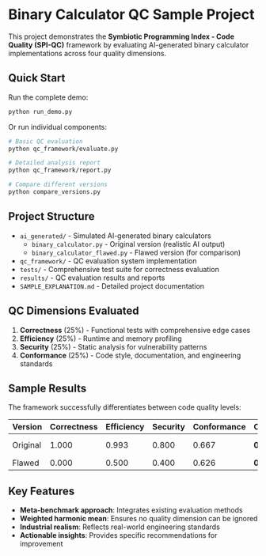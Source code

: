 # Binary Calculator QC Sample Project

This project demonstrates the **Symbiotic Programming Index - Code Quality (SPI-QC)** framework by evaluating AI-generated binary calculator implementations across four quality dimensions.

## Quick Start

Run the complete demo:
```bash
python run_demo.py
```

Or run individual components:
```bash
# Basic QC evaluation
python qc_framework/evaluate.py

# Detailed analysis report
python qc_framework/report.py

# Compare different versions
python compare_versions.py
```

## Project Structure

- `ai_generated/` - Simulated AI-generated binary calculators
  - `binary_calculator.py` - Original version (realistic AI output)
  - `binary_calculator_flawed.py` - Flawed version (for comparison)
- `qc_framework/` - QC evaluation system implementation
- `tests/` - Comprehensive test suite for correctness evaluation
- `results/` - QC evaluation results and reports
- `SAMPLE_EXPLANATION.md` - Detailed project documentation

## QC Dimensions Evaluated

1. **Correctness** (25%) - Functional tests with comprehensive edge cases
2. **Efficiency** (25%) - Runtime and memory profiling
3. **Security** (25%) - Static analysis for vulnerability patterns
4. **Conformance** (25%) - Code style, documentation, and engineering standards

## Sample Results

The framework successfully differentiates between code quality levels:

| Version | Correctness | Efficiency | Security | Conformance | Overall | Status |
|---------|-------------|------------|----------|-------------|---------|--------|
| Original | 1.000 | 0.993 | 0.800 | 0.667 | **0.841** | ✅ PASS |
| Flawed | 0.000 | 0.500 | 0.400 | 0.626 | **0.000** | ❌ FAIL |

## Key Features

- **Meta-benchmark approach**: Integrates existing evaluation methods
- **Weighted harmonic mean**: Ensures no quality dimension can be ignored
- **Industrial realism**: Reflects real-world engineering standards
- **Actionable insights**: Provides specific recommendations for improvement